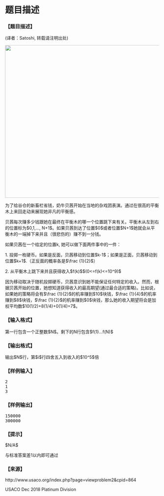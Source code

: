 # 题目描述


<h3>
【题目描述】
</h3>
<p>
(译者：Satoshi, 转载请注明出处)
</p>
<p>
<img src="/upload/image/20190513/20190513120500_92411.jpg" alt="" title="" width="750" height="500" align=""/> 
</p>
<p>
为了给谷仓的新畜栏省钱，奶牛贝茜开始在当地的杂戏团表演。通过在很高的平衡木上来回走动来展现她非凡的平衡感。
</p>
<p>
贝茜每次赚多少钱跟她在最终在平衡木的哪一个位置跳下来有关。平衡木从左到右的位置标为$0,1,..., N+1$。如果贝茜到达了位置$0$或者位置$N+1$她就会从平衡木的一端掉下来并且（很悲伤的）赚不到一分钱。
</p>
<p>
如果贝茜在一个给定的位置k, 她可以做下面两件事中的一件：
</p>
<p>
1. 投掷一枚硬币。如果是反面，贝茜移动到位置$k-1$；如果是正面，贝茜移动到位置$k+1$.（正反面的概率各是$\frac {1}{2}$）
</p>
<p>
2. 从平衡木上跳下来并且获得收入$f(k)$$(0&lt;=f(k)&lt;=10^9)$
</p>
<p>
因为移动取决于随机投掷硬币，贝茜意识到她不能保证任何特定的收入。然而，根据贝茜开始的位置，她想知道获得收入的最高期望(通过最合适的策略)。比如说，如果她的策略将会有$\frac {1}{2}$的机率赚到$10$块钱，$\frac {1}{4}$的机率赚到$8$块钱，$\frac {1}{2}$的机率赚到$0$块钱，那么她的收入期望将会是加权平均数$10(1/2)+8(1/4)+0(1/4)=7$。
</p>
<h3>
【输入格式】
</h3>
<p>
第一行包含一个正整数$N$。剩下的N行包含$f(1)...f(N)$
</p>
<h3>
【输出格式】
</h3>
<p>
输出$N$行，第$i$行四舍五入到收入的$10^5$倍
</p>
<h3>
【样例输入】
</h3>
<pre>2
1
3</pre>
<h3>
【样例输出】
</h3>
<pre>150000 
300000</pre>
<h3>
【提示】
</h3>
<p>
$N/A$
</p>
<p>
与标准答案差1以内即可通过
</p>
<h3>
【来源】
</h3>
<p>
http://www.usaco.org/index.php?page=viewproblem2&amp;cpid=864
</p>
<p>
USACO Dec 2018 Platinum Division
</p>
